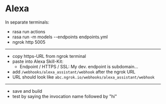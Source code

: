 # Alexa

In separate terminals:

- rasa run actions
- rasa run -m models --endpoints endpoints.yml
- ngrok http 5005
---
- copy https-URL from ngrok terminal
- paste into Alexa Skill-Kit: 
    - Endpoint / HTTPS / SSL: My dev. endpoint is subdomain...
- add `/webhooks/alexa_assistant/webhook` after the ngrok URL
- URL should look like `abc.ngrok.io/webhooks/alexa_assistant/webhook`
---
- save and build
- test by saying the invocation name followed by "hi"